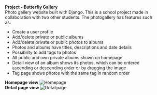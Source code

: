 <b>Project - Butterfly Gallery</b><br>
Photo gallery website built with Django. This is a school project made in collaboration with two other students.
The photogallery has features such as: 
- Create a user profile
- Add/delete private or public albums
- Add/delete private or public photos to albums
- Photos and albums have titles, descriptions and date details
- Possibility to add tags to photos
- All public and own private albums shown on homepage
- Detail view of an album shows its photos, which can be ordered ascending or descending order or by dragging the image
- Tag page shows photos with the same tag in random order

<b>Homepage view</b>
![Homepage](https://user-images.githubusercontent.com/77398611/161414319-bd79f98f-023b-4576-bf8f-7fb1e6b1ffab.png)<br>
<b>Detail page view</b>
![Detailpage](https://user-images.githubusercontent.com/77398611/161414807-ad04e26c-f32b-4a5d-9419-10574d0f3c6b.png)
